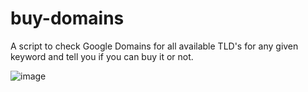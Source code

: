 # buy-domains
A script to check Google Domains for all available TLD's for any given keyword and tell you if you can buy it or not.


![image](https://user-images.githubusercontent.com/32396866/210138690-f2333db0-1143-4aa2-aeb5-efc718ebf331.png)
